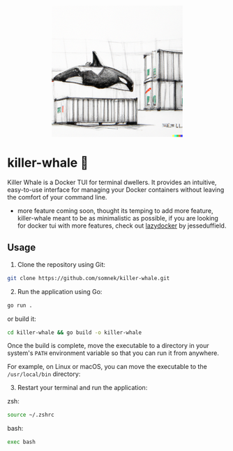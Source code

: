 <p align="center">
  <img style="width:300px" src="https://github.com/somnek/killer-whale/blob/main/src/logo.png?raw=true"/>
</p>

# killer-whale 🐳

Killer Whale is a Docker TUI for terminal dwellers. It provides an intuitive, easy-to-use interface for managing your Docker containers without leaving the comfort of your command line.

- more feature coming soon, thought its temping to add more feature, killer-whale meant to be as minimalistic as possible, if you are looking for docker tui with more features, check out [lazydocker](https://github.com/jesseduffield/lazydocker) by jesseduffield.

## Usage

1. Clone the repository using Git:

```bash
git clone https://github.com/somnek/killer-whale.git
```

2. Run the application using Go:

```bash
go run .
```

or build it:

```bash
cd killer-whale && go build -o killer-whale
```

Once the build is complete, move the executable to a directory in your system's `PATH` environment variable so that you can run it from anywhere.

For example, on Linux or macOS, you can move the executable to the `/usr/local/bin` directory:

3. Restart your terminal and run the application:

zsh:

```bash
source ~/.zshrc
```

bash:

```bash
exec bash
```
